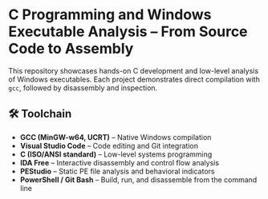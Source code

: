 # C Programming and Windows Executable Analysis – From Source Code to Assembly

This repository showcases hands-on C development and low-level analysis of Windows executables. Each project demonstrates direct compilation with `gcc`, followed by disassembly and inspection.

## 🛠 Toolchain

- **GCC (MinGW-w64, UCRT)** – Native Windows compilation
- **Visual Studio Code** – Code editing and Git integration
- **C (ISO/ANSI standard)** – Low-level systems programming
- **IDA Free** – Interactive disassembly and control flow analysis
- **PEStudio** – Static PE file analysis and behavioral indicators
- **PowerShell / Git Bash** – Build, run, and disassemble from the command line
